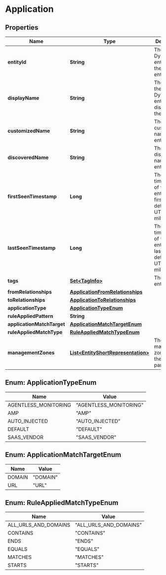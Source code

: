 

# Application


## Properties

| Name | Type | Description | Notes |
|------------ | ------------- | ------------- | -------------|
|**entityId** | **String** | The Dynatrace entity ID of the required entity. |  [optional] |
|**displayName** | **String** | The name of the Dynatrace entity as displayed in the UI. |  [optional] |
|**customizedName** | **String** | The customized name of the entity |  [optional] |
|**discoveredName** | **String** | The discovered name of the entity |  [optional] |
|**firstSeenTimestamp** | **Long** | The timestamp of when the entity was first detected, in UTC milliseconds |  [optional] |
|**lastSeenTimestamp** | **Long** | The timestamp of when the entity was last detected, in UTC milliseconds |  [optional] |
|**tags** | [**Set&lt;TagInfo&gt;**](TagInfo.md) | The list of entity tags. |  [optional] |
|**fromRelationships** | [**ApplicationFromRelationships**](ApplicationFromRelationships.md) |  |  [optional] |
|**toRelationships** | [**ApplicationToRelationships**](ApplicationToRelationships.md) |  |  [optional] |
|**applicationType** | [**ApplicationTypeEnum**](#ApplicationTypeEnum) |  |  [optional] |
|**ruleAppliedPattern** | **String** |  |  [optional] |
|**applicationMatchTarget** | [**ApplicationMatchTargetEnum**](#ApplicationMatchTargetEnum) |  |  [optional] |
|**ruleAppliedMatchType** | [**RuleAppliedMatchTypeEnum**](#RuleAppliedMatchTypeEnum) |  |  [optional] |
|**managementZones** | [**List&lt;EntityShortRepresentation&gt;**](EntityShortRepresentation.md) | The management zones that the entity is part of. |  [optional] |



## Enum: ApplicationTypeEnum

| Name | Value |
|---- | -----|
| AGENTLESS_MONITORING | &quot;AGENTLESS_MONITORING&quot; |
| AMP | &quot;AMP&quot; |
| AUTO_INJECTED | &quot;AUTO_INJECTED&quot; |
| DEFAULT | &quot;DEFAULT&quot; |
| SAAS_VENDOR | &quot;SAAS_VENDOR&quot; |



## Enum: ApplicationMatchTargetEnum

| Name | Value |
|---- | -----|
| DOMAIN | &quot;DOMAIN&quot; |
| URL | &quot;URL&quot; |



## Enum: RuleAppliedMatchTypeEnum

| Name | Value |
|---- | -----|
| ALL_URLS_AND_DOMAINS | &quot;ALL_URLS_AND_DOMAINS&quot; |
| CONTAINS | &quot;CONTAINS&quot; |
| ENDS | &quot;ENDS&quot; |
| EQUALS | &quot;EQUALS&quot; |
| MATCHES | &quot;MATCHES&quot; |
| STARTS | &quot;STARTS&quot; |




